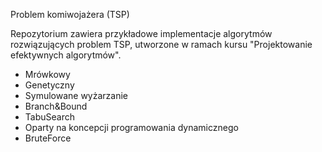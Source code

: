 Problem komiwojażera (TSP)

Repozytorium zawiera przykładowe implementacje algorytmów rozwiązujących problem TSP, utworzone w ramach kursu "Projektowanie efektywnych algorytmów".
* Mrówkowy
* Genetyczny
* Symulowane wyżarzanie
* Branch&Bound
* TabuSearch
* Oparty na koncepcji programowania dynamicznego
* BruteForce
